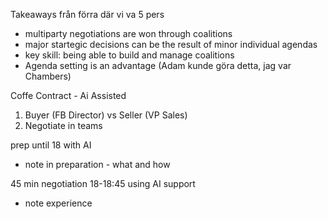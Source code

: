 
Takeaways från förra där vi va 5 pers
- multiparty negotiations are won through coalitions
- major startegic decisions can be the result of minor individual agendas
- key skill: being able to build and manage coalitions
- Agenda setting is an advantage (Adam kunde göra detta, jag var Chambers)


Coffe Contract - Ai Assisted

1. Buyer (FB Director) vs Seller (VP Sales)
2. Negotiate in teams

prep until 18 with AI
- note in preparation - what and how

45 min negotiation 18-18:45 using AI support
- note experience